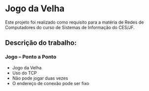 # Jogo da Velha

Este projeto foi realizado como requisito para a matéria de Redes de Computadores do curso de Sistemas de Informação do CES/JF.

## Descrição do trabalho:

### Jogo – Ponto a Ponto
* Jogo da Velha
* Uso do TCP
* Não pode jogar duas vezes
* O endereço de conexão pode ser fixo
